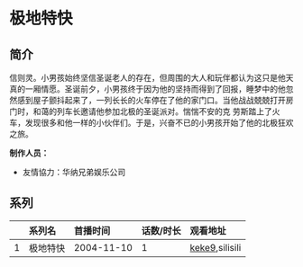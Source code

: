 # 极地特快


## 简介

信则灵。小男孩始终坚信圣诞老人的存在，但周围的大人和玩伴都认为这只是他天真的一厢情愿。圣诞前夕，小男孩终于因为他的坚持而得到了回报，睡梦中的他忽然感到屋子颤抖起来了，一列长长的火车停在了他的家门口。当他战战兢兢打开房门时，和蔼的列车长邀请他参加北极的圣诞派对。惴惴不安的克 劳斯踏上了火车，发现很多和他一样的小伙伴们。于是，兴奋不已的小男孩开始了他的北极狂欢之旅。

**制作人员：**
- 友情協力：华纳兄弟娱乐公司



## 系列

|     |   系列名   |   首播时间  | 话数/时长  | 观看地址 |
|:---  |:------    |:----      |:---       |:---  |
| 1 | 极地特快 | 2004-11-10 | 1 | [keke9](https://www.keke9.app/search?k=极地特快),silisili  |



